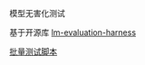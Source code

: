 模型无害化测试

基于开源库 [lm-evaluation-harness](https://github.com/EleutherAI/lm-evaluation-harness)

[批量测试脚本](./eval_harmlessness.sh)
